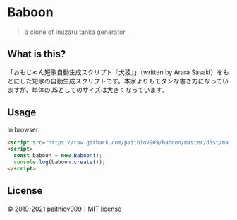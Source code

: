 # Baboon

> a clone of Inuzaru tanka generator

## What is this?

「おもじゃん短歌自動生成スクリプト『犬猿』」（written by Arara Sasaki）をもとにした短歌の自動生成スクリプトです。本家よりもモダンな書き方になっていますが、単体のJSとしてのサイズは大きくなっています。


## Usage

In browser:

```html
<script src="https://raw.githack.com/paithiov909/baboon/master/dist/main.js"></script>
<script>
  const baboon = new Baboon();
  console.log(baboon.create());
</script>
```


## License

&copy; 2019-2021 paithiov909｜[MIT license](https://github.com/paithiov909/baboon/blob/master/LICENSE) 
